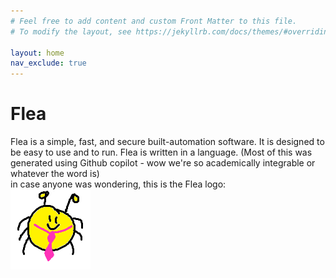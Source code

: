 ```yaml
---
# Feel free to add content and custom Front Matter to this file.
# To modify the layout, see https://jekyllrb.com/docs/themes/#overriding-theme-defaults

layout: home
nav_exclude: true
---
```

# Flea
Flea is a simple, fast, and secure built-automation software. It is designed to be easy to use and to run. Flea is written in a language. (Most of this was generated using Github copilot - wow we're so academically integrable or whatever the word is)  
in case anyone was wondering, this is the Flea logo:  
![logo](assets/images/logo.png)

